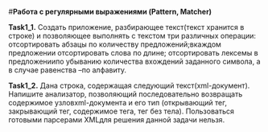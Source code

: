 #**Работа с регулярными выражениями (Pattern, Matcher)**

**Task1_1.** Cоздать  приложение,  разбирающее текст(текст  хранится  в  строке) и позволяющее  выполнять  с  текстом три различных 
операции: отсортировать абзацы  по  количеству  предложений;вкаждом  предложении  отсортировать  слова  по  длине; 
отсортировать лексемы в предложениипо убыванию количества вхождений заданного символа, а в случае равенства –по алфавиту.

**Task1_2.**  Дана строка, содержащая следующий текст(xml-документ). Напишите анализатор, позволяющий последовательно
возвращать содержимое узловxml-документа и его тип (открывающий тег,  закрывающий  тег, содержимое  тега,  тег  без  тела).
Пользоваться  готовыми  парсерами XMLдля  решения  данной  задачи нельзя.
